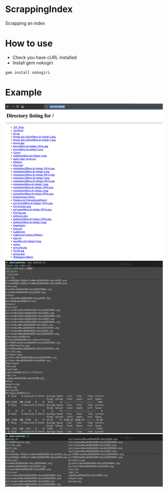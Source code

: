# ScrappingIndex
Scrapping an index

# How to use
- Check you have cURL installed
- Install gem nokogiri
```
gem install nokogiri
```

# Example

![example1](https://github.com/Mature2010/ScrappingIndex/blob/master/index.png)
![example2](https://github.com/Mature2010/ScrappingIndex/blob/master/run.png)
![example3](https://github.com/Mature2010/ScrappingIndex/blob/master/view.png)
